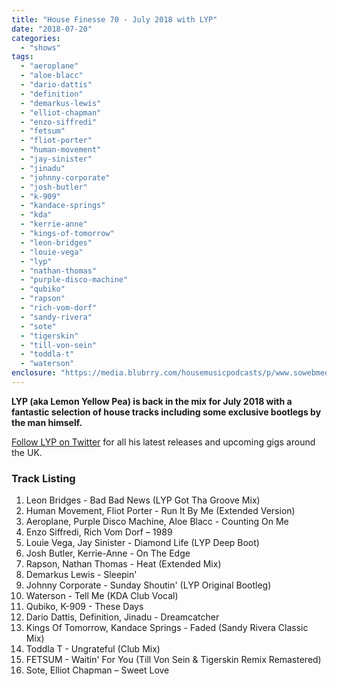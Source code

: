 ```yaml
---
title: "House Finesse 70 - July 2018 with LYP"
date: "2018-07-20"
categories: 
  - "shows"
tags: 
  - "aeroplane"
  - "aloe-blacc"
  - "dario-dattis"
  - "definition"
  - "demarkus-lewis"
  - "elliot-chapman"
  - "enzo-siffredi"
  - "fetsum"
  - "fliot-porter"
  - "human-movement"
  - "jay-sinister"
  - "jinadu"
  - "johnny-corporate"
  - "josh-butler"
  - "k-909"
  - "kandace-springs"
  - "kda"
  - "kerrie-anne"
  - "kings-of-tomorrow"
  - "leon-bridges"
  - "louie-vega"
  - "lyp"
  - "nathan-thomas"
  - "purple-disco-machine"
  - "qubiko"
  - "rapson"
  - "rich-vom-dorf"
  - "sandy-rivera"
  - "sote"
  - "tigerskin"
  - "till-von-sein"
  - "toddla-t"
  - "waterson"
enclosure: "https://media.blubrry.com/housemusicpodcasts/p/www.sowebmediauk.co.uk/dj-shows/HouseFinesse/House_Finesse_July_2018_LYP.mp3 144173456 audio/mpeg "
---
```


**LYP (aka Lemon Yellow Pea) is back in the mix for July 2018 with a fantastic selection of house tracks including some exclusive bootlegs by the man himself.**

[Follow LYP on Twitter](https://twitter.com/lemonyellowpea) for all his latest releases and upcoming gigs around the UK.

### Track Listing

1. Leon Bridges - Bad Bad News (LYP Got Tha Groove Mix)
2. Human Movement, Fliot Porter - Run It By Me (Extended Version)
3. Aeroplane, Purple Disco Machine, Aloe Blacc - Counting On Me
4. Enzo Siffredi, Rich Vom Dorf – 1989
5. Louie Vega, Jay Sinister - Diamond Life (LYP Deep Boot)
6. Josh Butler, Kerrie-Anne - On The Edge
7. Rapson, Nathan Thomas - Heat (Extended Mix)
8. Demarkus Lewis - Sleepin'
9. Johnny Corporate - Sunday Shoutin' (LYP Original Bootleg)
10. Waterson - Tell Me (KDA Club Vocal)
11. Qubiko, K-909 - These Days
12. Dario Dattis, Definition, Jinadu - Dreamcatcher
13. Kings Of Tomorrow, Kandace Springs - Faded (Sandy Rivera Classic Mix)
14. Toddla T - Ungrateful (Club Mix)
15. FETSUM - Waitin' For You (Till Von Sein & Tigerskin Remix Remastered)
16. Sote, Elliot Chapman – Sweet Love
